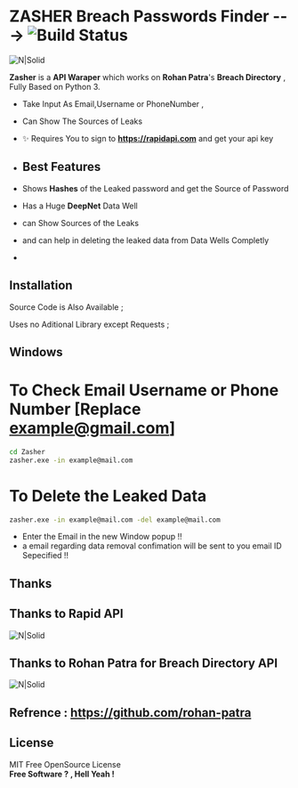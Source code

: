 # **ZASHER** Breach Passwords Finder   ---> ![Build Status](https://camo.githubusercontent.com/f6716d9f2bed0ed9924650e52d8169fd2e0969b3d8945b9087ecfd724c3b9faa/68747470733a2f2f7472617669732d63692e636f6d2f435438332f536d6f6f746853747265616d2e7376673f6272616e63683d6d6173746572)
![N|Solid](https://i.ibb.co/7rBvvgv/Capture.png)


**Zasher** is a **API Waraper** which works on **Rohan Patra**'s **Breach Directory** ,
Fully Based on Python 3.

- Take Input As Email,Username or PhoneNumber ,
- Can Show The Sources of Leaks
- ✨  Requires You   to sign to  **https://rapidapi.com**  and get your api key
- ## Best Features

- Shows **Hashes** of the Leaked password and get the Source of Password
- Has a Huge **DeepNet** Data Well
- can Show Sources of the Leaks
- and can help in deleting the leaked data from Data Wells Completly
- 
## Installation

Source Code is Also Available ;

Uses no Aditional Library except Requests ;

## Windows
# To Check Email Username or Phone Number [Replace example@gmail.com]
```cmd
cd Zasher
zasher.exe -in example@mail.com
```
# To Delete the Leaked Data
```cmd
zasher.exe -in example@mail.com -del example@mail.com
```
- Enter the Email in the new Window popup !!
- a email regarding data removal confimation will be sent to you email ID Sepecified !!
## Thanks
## **Thanks to Rapid API**
![N|Solid](https://lefthook.com/wp-content/uploads/rapidapi-final.png)
## **Thanks to Rohan Patra for Breach Directory API**
![N|Solid](https://s3.amazonaws.com/rapidapi-prod-user/372ffabd-45c0-4270-b3cc-49f92bb3b23f)
## Refrence : **https://github.com/rohan-patra**

## License
MIT Free OpenSource License  
**Free Software ? , Hell Yeah !**
